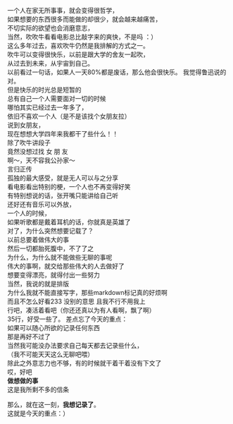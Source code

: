 一个人在家无所事事，就会变得很哲学，    
如果想要的东西很多而能做的却很少，就会越来越痛苦，  
不切实际的欲望也会消磨意志，    
当然，吹吹牛看看电影总比敲字来的爽快，不是吗 ：）   
这么多年过去，喜欢吹牛仍然是我排解的方式之一。  
吹牛可以变得很快乐，以前是跟大学的舍友一起吹，  
从过去到未来，从宇宙到自己。    
以前看过一句话，如果人一天80%都是废话，那么他会很快乐。 
我觉得鲁迅说的对。  
但是快乐的时光总是短暂的    
总有自己一个人需要面对一切的时候    
哪怕其实已经过去一年多了，  
依旧不喜欢一个人（是不是该找个女朋友拉）    
说到女朋友，    
现在想想大学四年来我都干了些什么！！    
除了吹牛讲段子  
竟然没想过找 女 朋 友   
啊～，天不容我公孙家～    
言归正传    
孤独的最大感受，就是无人可以与之分享    
看电影看出特别的梗，一个人也不再变得好笑    
有特别想说的话，张开嘴只能讲给自己听    
还好还有音乐可以外放，  
一个人的时候，  
如果听歌都是戴着耳机的话，你就真是英雄了  
对了，为什么突然想要记载了？    
以前总要着做伟大的事    
然后一切都胎死腹中，不了了之    
为什么，为什么就不能做些无聊的事呢  
伟大的事啊，就交给那些伟大的人去做好了  
想要变得漂亮，就得付出一些努力  
当然，我说的就是排版    
为什么我就不能直接写字，那些markdown标记真的好烦啊  
而且不怎么好看233 没别的意思 且我不行不用我上   
行吧，凑活着看吧（你还还真以为有人看啊，飘了啊）    
35行，好受一些了。
差点忘了今天的重点：    
如果可以随心所欲的记录任何东西  
那是再好不过了  
当然我可能没办法要求自己每天都去记录些什么，    
（我不可能天天这么无聊吧喂）  
除此之外意志力也不够，有的时候就干着干着没有下文了  
哎，好吧     
**做想做的事**  
这是我所剩不多的信条    

那么，就在这一刻，**我想记录了**。  
这就是今天的重点：）    
